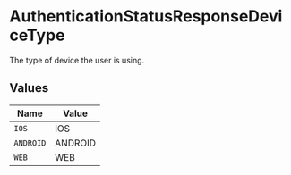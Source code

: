 # AuthenticationStatusResponseDeviceType

The type of device the user is using.


## Values

| Name      | Value     |
| --------- | --------- |
| `IOS`     | IOS       |
| `ANDROID` | ANDROID   |
| `WEB`     | WEB       |